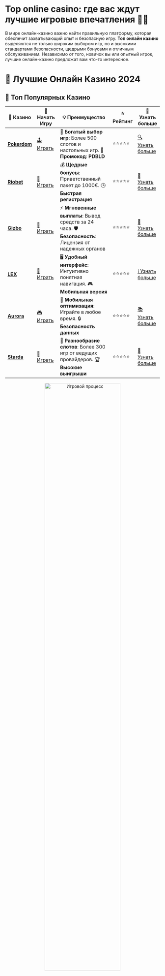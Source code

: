# **Top online casino: где вас ждут лучшие игровые впечатления 🎰💎**

В мире онлайн-казино важно найти правильную платформу, которая обеспечит захватывающий опыт и безопасную игру. **Топ онлайн казино** выделяются не только широким выбором игр, но и высокими стандартами безопасности, щедрыми бонусами и отличным обслуживанием. Независимо от того, новичок вы или опытный игрок, лучшие онлайн-казино предложат вам что-то интересное.

# 🎰 Лучшие Онлайн Казино 2024

## 🌟 Топ Популярных Казино

| 🎲 **Казино** | 🔗 **Начать Игру** | 💡 **Преимущество** | ⭐ **Рейтинг** | 🔗 **Узнать больше** |
|--------------|---------------------|---------------------|----------------|----------------------|
| [**Pokerdom**](https://brandplay.link/4k77v2yx) | [🕹️ Играть](https://brandplay.link/4k77v2yx) | 🎉 **Богатый выбор игр**: Более 500 слотов и настольных игр. 🎁 **Промокод**: **PDBLD** | ⭐⭐⭐⭐⭐ | [🔍 Узнать больше](https://brandplay.link/4k77v2yx) |
| [**Riobet**](https://brandplay.link/7xBLTPyj) | [🎰 Играть](https://brandplay.link/7xBLTPyj) | 💰 **Щедрые бонусы**: Приветственный пакет до 1000€. 🕒 **Быстрая регистрация** | ⭐⭐⭐⭐⭐ | [📖 Узнать больше](https://brandplay.link/7xBLTPyj) |
| [**Gizbo**](https://brandplay.link/bprXw4YV) | [🎲 Играть](https://brandplay.link/bprXw4YV) | ⚡ **Мгновенные выплаты**: Вывод средств за 24 часа. 🛡️ **Безопасность**: Лицензия от надежных органов | ⭐⭐⭐⭐⭐ | [📝 Узнать больше](https://brandplay.link/bprXw4YV) |
| [**LEX**](https://brandplay.link/zW4hdDFV) | [🤑 Играть](https://brandplay.link/zW4hdDFV) | 🖥️ **Удобный интерфейс**: Интуитивно понятная навигация. 🎮 **Мобильная версия** | ⭐⭐⭐⭐⭐ | [ℹ️ Узнать больше](https://brandplay.link/zW4hdDFV) |
| [**Aurora**](https://10trafic-stat2.com/click/668546556bcc6313411604bd/6766/13032/subaccount) | [🎮 Играть](https://10trafic-stat2.com/click/668546556bcc6313411604bd/6766/13032/subaccount) | 📱 **Мобильная оптимизация**: Играйте в любое время. 🔒 **Безопасность данных** | ⭐⭐⭐⭐⭐ | [📚 Узнать больше](https://10trafic-stat2.com/click/668546556bcc6313411604bd/6766/13032/subaccount) |
| [**Starda**](https://brandplay.link/fB7xwRFL) | [🎯 Играть](https://brandplay.link/fB7xwRFL) | 🎰 **Разнообразие слотов**: Более 300 игр от ведущих провайдеров. 🏆 **Высокие выигрыши** | ⭐⭐⭐⭐⭐ | [🔎 Узнать больше](https://brandplay.link/fB7xwRFL) |

<div align="center">
    <img src="https://i.pinimg.com/originals/87/9e/b9/879eb9354dd0699582408b68f2e253b2.gif" alt="Игровой процесс" width="70%">
</div>

## 💎 Лучшие Бонусы и Акции

| 🎲 **Казино** | 🔗 **Начать Игру** | 💡 **Преимущество** | ⭐ **Рейтинг** | 🔗 **Узнать больше** |
|--------------|---------------------|---------------------|----------------|----------------------|
| [**Kometa**](https://brandplay.link/8ZymQJV8) | [🎰 Играть](https://brandplay.link/8ZymQJV8) | 🎁 **Эксклюзивные бонусы**: Регулярные акции и промо. 🔄 **Программы лояльности** | ⭐⭐⭐⭐☆ | [🔍 Узнать больше](https://brandplay.link/8ZymQJV8) |
| [**R7**](https://brandplay.link/bMd3Yjsw) | [🕹️ Играть](https://brandplay.link/bMd3Yjsw) | 🕒 **Круглосуточная поддержка**: Всегда на связи. 💸 **Высокие лимиты** | ⭐⭐⭐⭐☆ | [📖 Узнать больше](https://brandplay.link/bMd3Yjsw) |
| [**7K**](https://brandplay.link/BvQyFShp) | [🎲 Играть](https://brandplay.link/BvQyFShp) | 🌟 **Эксклюзивные бонусы**: Только для VIP игроков. 🎉 **Сезонные акции** | ⭐⭐⭐⭐☆ | [📝 Узнать больше](https://brandplay.link/BvQyFShp) |
| [**Kent**](https://brandplay.link/Fv2WP3js) | [🤑 Играть](https://brandplay.link/Fv2WP3js) | 📈 **Высокий RTP**: Более 98%. 💼 **Профессиональная поддержка** | ⭐⭐⭐⭐☆ | [ℹ️ Узнать больше](https://brandplay.link/Fv2WP3js) |
| [**1Xslots**](https://brandplay.link/hSB1khtr) | [🎮 Играть](https://brandplay.link/hSB1khtr) | 🎉 **Множество акций**: Еженедельные бонусы и турниры. 🛡️ **Безопасность** | ⭐⭐⭐⭐☆ | [📚 Узнать больше](https://brandplay.link/hSB1khtr) |
| [**Gama**](https://brandplay.link/j6NMKsDz) | [🎯 Играть](https://brandplay.link/j6NMKsDz) | 🔍 **Интуитивный интерфейс**: Легкость использования. 🏅 **Престижные турниры** | ⭐⭐⭐⭐☆ | [🔎 Узнать больше](https://brandplay.link/j6NMKsDz) |

<div align="center">
    <img src="https://i.pinimg.com/originals/87/9e/b9/879eb9354dd0699582408b68f2e253b2.gif" alt="Игровой процесс" width="70%">
</div>

## 🚀 Быстрые Выигрыши и Поддержка

| 🎲 **Казино** | 🔗 **Начать Игру** | 💡 **Преимущество** | ⭐ **Рейтинг** | 🔗 **Узнать больше** |
|--------------|---------------------|---------------------|----------------|----------------------|
| [**Onion**](https://brandplay.link/zBGRVpQ9) | [🎰 Играть](https://brandplay.link/zBGRVpQ9) | 🤑 **Низкие ставки**: Идеально для начинающих. 🔄 **Быстрые выводы** | ⭐⭐⭐⭐☆ | [🔍 Узнать больше](https://brandplay.link/zBGRVpQ9) |
| [**Чемпион**](https://temon-gter.cfd/go/lRq?p80412p304504pcc44t17455) | [🕹️ Играть](https://temon-gter.cfd/go/lRq?p80412p304504pcc44t17455) | 🏅 **Лояльная программа**: Награды за активность. 🎁 **Ежемесячные бонусы** | ⭐⭐⭐⭐☆ | [📖 Узнать больше](https://temon-gter.cfd/go/lRq?p80412p304504pcc44t17455) |
| [**Vavada**](https://vavadapartner.pro/?promo=ea5c9275-6854-4505-94fc-95ab18221945-linkb2) | [🎲 Играть](https://vavadapartner.pro/?promo=ea5c9275-6854-4505-94fc-95ab18221945-linkb2) | 🚀 **Быстрая регистрация**: Начните играть мгновенно. 🔐 **Безопасные транзакции** | ⭐⭐⭐⭐☆ | [📝 Узнать больше](https://vavadapartner.pro/?promo=ea5c9275-6854-4505-94fc-95ab18221945-linkb2) |
| [**Friends**](https://gofriends.kim/linkb2) | [🤑 Играть](https://gofriends.kim/linkb2) | 🤝 **Социальные игры**: Играйте с друзьями. 🌐 **Мультиплатформенность** | ⭐⭐⭐⭐☆ | [ℹ️ Узнать больше](https://gofriends.kim/linkb2) |
| [**1WIN**](https://brandplay.link/smXVpBbG) | [🎮 Играть](https://brandplay.link/smXVpBbG) | 🏆 **Спортивные ставки**: Широкий выбор видов спорта. 💵 **Высокие коэффициенты** | ⭐⭐⭐⭐☆ | [📚 Узнать больше](https://brandplay.link/smXVpBbG) |
| [**Drip**](https://drp-ircp01.com/c07e6a3db) | [🎯 Играть](https://drp-ircp01.com/c07e6a3db) | 🌐 **Инновационные игры**: Новейшие игровые технологии. 🛡️ **Высокая безопасность** | ⭐⭐⭐⭐☆ | [🔎 Узнать больше](https://drp-ircp01.com/c07e6a3db) |
| [**JoyCasino**](https://rpc30.call2me.pro/?/ru/registration?apkpop=0&partner=p24970p3291217pc98f) | [🎰 Играть](https://rpc30.call2me.pro/?/ru/registration?apkpop=0&partner=p24970p3291217pc98f) | 🎁 **Приятные бонусы**: Ежедневные акции и подарки. 🕹️ **Разнообразие игр** | ⭐⭐⭐⭐☆ | [🔍 Узнать больше](https://rpc30.call2me.pro/?/ru/registration?apkpop=0&partner=p24970p3291217pc98f) |

<div align="center">
    <img src="https://i.pinimg.com/originals/87/9e/b9/879eb9354dd0699582408b68f2e253b2.gif" alt="Игровой процесс" width="70%">
</div>
---

✨ **Выбирайте лучшее казино для себя и наслаждайтесь игрой! Удачи!** ✨
![Топ онлайн казино](https://i.pinimg.com/originals/a9/29/6e/a9296ea1cf6a7c20a985e593451f0323.png)

## Что делает онлайн казино лучшим? 🏆

1. **Широкий выбор игр**: Лучшие казино предлагают разнообразные игры, включая классические настольные игры, такие как блэкджек и рулетка, а также увлекательные слоты и игры с живыми дилерами. Разнообразие игр помогает игрокам не скучать и всегда находить что-то новенькое.

2. **Щедрые бонусы и акции**: Топовые онлайн-казино щедро вознаграждают игроков приветственными бонусами, бесплатными вращениями и регулярными акциями. Эти бонусы увеличивают шансы на победу, особенно если ваш стартовый бюджет ограничен.

3. **Безопасность и защита**: Репутационные онлайн-казино используют современные технологии шифрования, чтобы защитить ваши личные и финансовые данные. Обеспечение безопасной игровой среды – приоритет для таких казино, поэтому вы можете наслаждаться игрой без лишних переживаний.

4. **Удобные способы оплаты**: Лучшие казино предлагают широкий выбор надежных способов пополнения счета и вывода средств, включая кредитные карты, электронные кошельки и банковские переводы. Быстрые выводы и разумные комиссии также являются важными критериями выбора.

5. **Мобильная совместимость**: Многие топовые онлайн-казино предлагают мобильные версии, которые позволяют играть в любимые игры в любое время и в любом месте. Удобные мобильные приложения или адаптивные сайты обеспечивают отличную игровую платформу для мобильных устройств.

6. **Качественная служба поддержки**: Отличное обслуживание клиентов является важным признаком топового казино. Лучшие платформы предлагают круглосуточную поддержку через чат, электронную почту или телефон. Быстрая реакция и вежливые сотрудники помогут быстро решить любые проблемы.

## Почему стоит выбирать лучшие онлайн-казино? 🎲

Выбор лучшего онлайн-казино гарантирует вам доступ к качественным играм и надежным услугам. Но что же делает эти казино по-настоящему особенными?

- **Честность и прозрачность**: Лучшие казино лицензированы и регулируются авторитетными органами, что гарантирует честную игру и законные выплаты. Такие казино часто публикуют процент возврата игроку (RTP), чтобы вы знали, что вас ждет.

- **Инновационные технологии**: Лучшие казино не отстают от технологий и внедряют новейшие разработки, которые улучшают игровой процесс. Это может быть как реалистичная графика в слотах, так и захватывающие игры с живыми дилерами.

- **Программы лояльности**: Многие топовые казино предлагают игрокам программы лояльности, которые награждают регулярных пользователей бонусами, баллами и эксклюзивными привилегиями. Это дополнительная выгода для игроков, которые продолжают активную игру.

## Как выбрать лучшее онлайн-казино для себя? 🔍

1. **Читайте отзывы**: Перед регистрацией всегда полезно ознакомиться с отзывами игроков и проверенными рейтингами казино. Это поможет вам понять, какой опыт ожидает вас на платформе.

2. **Проверьте выбор игр**: Убедитесь, что казино предлагает те игры, которые вам интересны. Если вам нравятся слоты, посмотрите, есть ли в ассортименте интересные новинки или джекпоты. Для любителей настольных игр важно, чтобы были доступны блэкджек, покер и рулетка.

3. **Изучите условия бонусов**: Внимательно читайте условия получения бонусов. Некоторые бонусы могут иметь требования по отыгрышу или срок действия, и важно понимать, что именно вам предлагают.

4. **Попробуйте демо-игры**: Многие онлайн-казино предоставляют демо-версии своих игр, чтобы вы могли ознакомиться с интерфейсом и принципом игры до того, как начнете делать реальные ставки.

## Топовые особенности казино, на которые стоит обратить внимание 🔑

- **Игры с живыми дилерами**: Ведущие казино предлагают игры с реальными крупье, что позволяет создать атмосферу настоящего казино прямо у вас дома.

- **Прогрессивные джекпоты**: Некоторые онлайн-казино предлагают прогрессивные джекпоты, где сумма выигрыша увеличивается с каждым новым бетом, пока счастливчик не сорвет большой куш.

- **VIP-программы**: Для игроков с высокими ставками доступны VIP-программы, которые предлагают персональные менеджеры, большие бонусы и эксклюзивные приглашения на мероприятия.

## Популярные игры казино, которые стоит попробовать 🎮

- **Слоты**: Они всегда популярны среди игроков благодаря увлекательным темам, бонусным раундам и бесплатным вращениям. В мире слотов есть игры на любой вкус — от древних цивилизаций до фантастических миров.

- **Блэкджек**: Эта классическая карточная игра требует не только удачи, но и стратегии. В онлайн-казино блэкджек представлен во многих вариантах, включая европейский, американский и вегасский стиль.

- **Рулетка**: Рулетка — одна из самых популярных игр в казино. Существует несколько вариантов, включая европейскую и американскую, и все они захватывающие и интересные.

- **Покер**: От Техасского Холдем до Карибского Студ покер предлагает множество вариантов для игроков с разными предпочтениями и уровнями мастерства.

## Заключение: почему стоит играть в топовых онлайн-казино? 🎉

Если вы хотите получить качественный игровой опыт, правильный выбор казино имеет решающее значение. Лучшие онлайн-казино предлагают комбинацию захватывающих игр, щедрых бонусов, надежного обслуживания и безопасных способов оплаты. Благодаря широкому спектру возможностей и преимуществ такие казино предоставляют незабываемое и выгодное времяпрепровождение для игроков всех уровней.

Готовы найти свое следующее любимое казино? Откройте для себя мир онлайн-игр сегодня и наслаждайтесь лучшими предложениями, которые индустрия может предоставить! 🎰💎🌍
